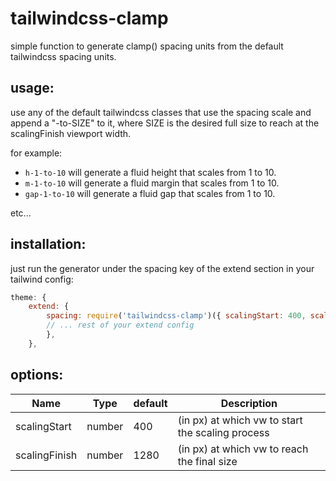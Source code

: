 # tailwindcss-clamp

simple function to generate clamp() spacing units from the default tailwindcss spacing units.

## usage:

use any of the default tailwindcss classes that use the spacing scale and append a "-to-SIZE" to it,
where SIZE is the desired full size to reach at the scalingFinish viewport width.

for example:

- `h-1-to-10` will generate a fluid height that scales from 1 to 10.
- `m-1-to-10` will generate a fluid margin that scales from 1 to 10.
- `gap-1-to-10` will generate a fluid gap that scales from 1 to 10.

etc...

## installation:

just run the generator under the spacing key of the extend section in your tailwind config:

```js
theme: {
    extend: {
        spacing: require('tailwindcss-clamp')({ scalingStart: 400, scalingFinish: 1240 }),
        // ... rest of your extend config
        },
    },
```

## options:

| Name          | Type   | default | Description                                      |
| ------------- | ------ | ------- | ------------------------------------------------ |
| scalingStart  | number | 400     | (in px) at which vw to start the scaling process |
| scalingFinish | number | 1280    | (in px) at which vw to reach the final size      |
